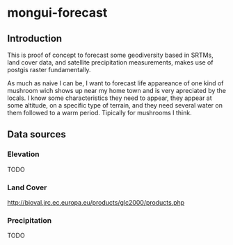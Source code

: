 mongui-forecast
===============

Introduction
------------

This is proof of concept to forecast some geodiversity based in SRTMs, land cover data, and satellite precipitation measurements, makes use of postgis raster fundamentally.

As much as naive I can be, I want to forecast life appareance of one kind of mushroom wich shows up near my home town and is very apreciated by the locals. I know some characteristics they need to appear, they appear at some altitude, on a specific type of terrain, and they need several water on them followed to a warm period. Tipically for mushrooms I think.

Data sources
------------

### Elevation
TODO

### Land Cover
http://bioval.jrc.ec.europa.eu/products/glc2000/products.php

### Precipitation
TODO


